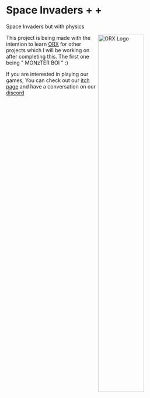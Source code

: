 # Space Invaders + +
Space Invaders but with physics

<img src=https://github.com/iMADi-ARCH/SpaceInvadersPlusPlus/blob/master/data/texture/logo.png width=50% align="right" alt="ORX Logo">

This project is being made with the intention to learn [ORX](https://orx-project.org/) for other projects which I will be working on after completing this.
The first one being " MONzTER BOI " :)

If you are interested in playing our games, You can check out our [itch page](https://monzter-games.itch.io/) and have a conversation on our [discord](https://discord.gg/JWsuCXSwnp)
